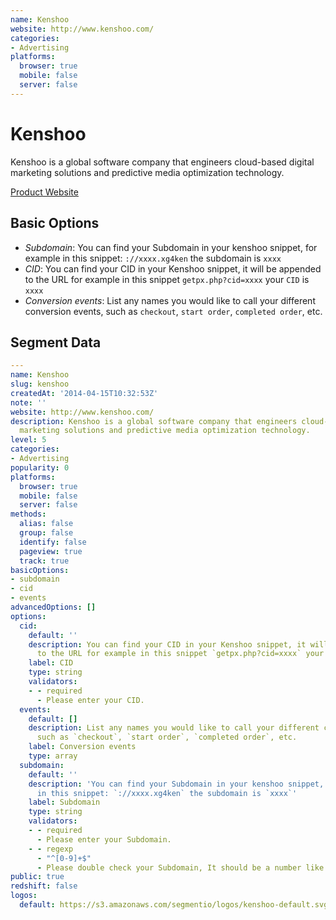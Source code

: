 ```yaml
---
name: Kenshoo
website: http://www.kenshoo.com/
categories:
- Advertising
platforms:
  browser: true
  mobile: false
  server: false
---
```


# Kenshoo

Kenshoo is a global software company that engineers cloud-based digital marketing solutions and predictive media optimization technology.

[Product Website](http://www.kenshoo.com/)

## Basic Options

- *Subdomain*: You can find your Subdomain in your kenshoo snippet, for example in this snippet: `://xxxx.xg4ken` the subdomain is `xxxx`
- *CID*: You can find your CID in your Kenshoo snippet, it will be appended to the URL for example in this snippet `getpx.php?cid=xxxx` your `CID` is `xxxx`
- *Conversion events*: List any names you would like to call your different conversion events, such as `checkout`, `start order`, `completed order`, etc.


## Segment Data
```yaml
---
name: Kenshoo
slug: kenshoo
createdAt: '2014-04-15T10:32:53Z'
note: ''
website: http://www.kenshoo.com/
description: Kenshoo is a global software company that engineers cloud-based digital
  marketing solutions and predictive media optimization technology.
level: 5
categories:
- Advertising
popularity: 0
platforms:
  browser: true
  mobile: false
  server: false
methods:
  alias: false
  group: false
  identify: false
  pageview: true
  track: true
basicOptions:
- subdomain
- cid
- events
advancedOptions: []
options:
  cid:
    default: ''
    description: You can find your CID in your Kenshoo snippet, it will be appended
      to the URL for example in this snippet `getpx.php?cid=xxxx` your `CID` is `xxxx`
    label: CID
    type: string
    validators:
    - - required
      - Please enter your CID.
  events:
    default: []
    description: List any names you would like to call your different conversion events,
      such as `checkout`, `start order`, `completed order`, etc.
    label: Conversion events
    type: array
  subdomain:
    default: ''
    description: 'You can find your Subdomain in your kenshoo snippet, for example
      in this snippet: `://xxxx.xg4ken` the subdomain is `xxxx`'
    label: Subdomain
    type: string
    validators:
    - - required
      - Please enter your Subdomain.
    - - regexp
      - "^[0-9]+$"
      - Please double check your Subdomain, It should be a number like `1223`.
public: true
redshift: false
logos:
  default: https://s3.amazonaws.com/segmentio/logos/kenshoo-default.svg

```

